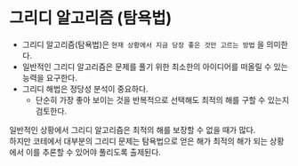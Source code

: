 # 그리디 알고리즘 (탐욕법)  
  
* 그리디 알고리즘(탐욕법)은 `현재 상황에서 지금 당장 좋은 것만 고르는 방법` 을 의미한다.  
* 일반적인 그리디 알고리즘은 문제를 풀기 위한 최소한의 아이디어를 떠올릴 수 있는 능력을 요구한다.  
* 그리디 해법은 정당성 분석이 중요하다.  
  * 단순히 가장 좋아 보이는 것을 반복적으로 선택해도 최적의 해를 구할 수 있는지 검토한다.  
  
일반적인 상황에서 그리디 알고리즘은 최적의 해를 보장할 수 없을 때가 많다.  
하지만 코테에서 대부분의 그리디 문제는 탐욕법으로 얻은 해가 최적의 해가 되는 상황에서 이를 추론할 수 있어야 풀리도록 출제된다.
